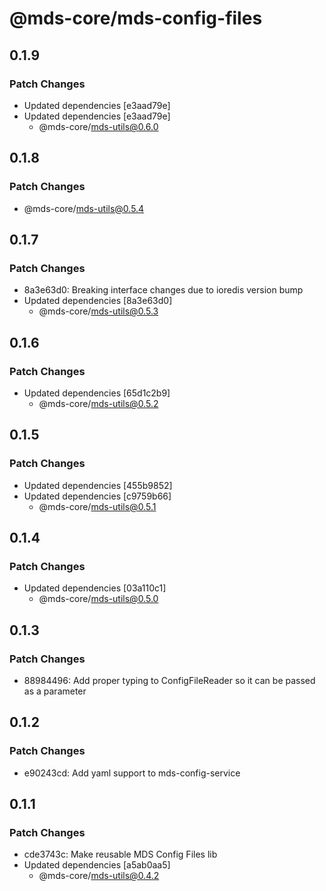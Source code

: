 # @mds-core/mds-config-files

## 0.1.9

### Patch Changes

- Updated dependencies [e3aad79e]
- Updated dependencies [e3aad79e]
  - @mds-core/mds-utils@0.6.0

## 0.1.8

### Patch Changes

- @mds-core/mds-utils@0.5.4

## 0.1.7

### Patch Changes

- 8a3e63d0: Breaking interface changes due to ioredis version bump
- Updated dependencies [8a3e63d0]
  - @mds-core/mds-utils@0.5.3

## 0.1.6

### Patch Changes

- Updated dependencies [65d1c2b9]
  - @mds-core/mds-utils@0.5.2

## 0.1.5

### Patch Changes

- Updated dependencies [455b9852]
- Updated dependencies [c9759b66]
  - @mds-core/mds-utils@0.5.1

## 0.1.4

### Patch Changes

- Updated dependencies [03a110c1]
  - @mds-core/mds-utils@0.5.0

## 0.1.3

### Patch Changes

- 88984496: Add proper typing to ConfigFileReader so it can be passed as a parameter

## 0.1.2

### Patch Changes

- e90243cd: Add yaml support to mds-config-service

## 0.1.1

### Patch Changes

- cde3743c: Make reusable MDS Config Files lib
- Updated dependencies [a5ab0aa5]
  - @mds-core/mds-utils@0.4.2
